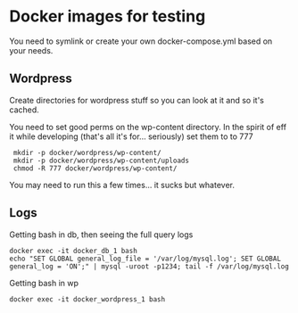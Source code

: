 # Docker images for testing

You need to symlink or create your own docker-compose.yml
based on your needs.


## Wordpress

Create directories for wordpress stuff so you can look at it and
so it's cached.

You need to set good perms on the wp-content directory. In the spirit
of eff it while developing (that's all it's for... seriously) set
them to to 777


     mkdir -p docker/wordpress/wp-content/
     mkdir -p docker/wordpress/wp-content/uploads
     chmod -R 777 docker/wordpress/wp-content/


You may need to run this a few times... it sucks but whatever.

##  Logs
Getting bash in db, then seeing the full query logs

    docker exec -it docker_db_1 bash
    echo "SET GLOBAL general_log_file = '/var/log/mysql.log'; SET GLOBAL general_log = 'ON';" | mysql -uroot -p1234; tail -f /var/log/mysql.log

Getting bash in wp

    docker exec -it docker_wordpress_1 bash
